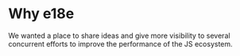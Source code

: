 # Why e18e

We wanted a place to share ideas and give more visibility to several concurrent efforts to improve the performance of the JS ecosystem.
